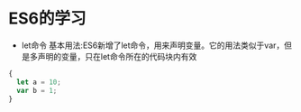 # ES6的学习
- let命令
基本用法:ES6新增了let命令，用来声明变量。它的用法类似于var，但是多声明的变量，只在let命令所在的代码块内有效
```js
{
  let a = 10;
  var b = 1;
}
```

